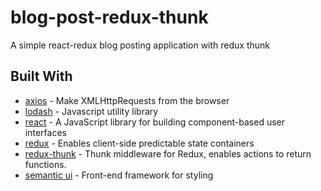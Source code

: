 # blog-post-redux-thunk
A simple react-redux blog posting application with redux thunk

## Built With

* [axios](https://www.npmjs.com/package/axios) - Make XMLHttpRequests from the browser
* [lodash](https://lodash.com/) - Javascript utility library
* [react](https://reactjs.org/) - A JavaScript library for building component-based user interfaces
* [redux](https://redux.js.org/) - Enables client-side predictable state containers
* [redux-thunk](https://github.com/reduxjs/redux-thunk/) - Thunk middleware for Redux, enables actions to return functions.
* [semantic ui](https://semantic-ui.com/) - Front-end framework for styling
